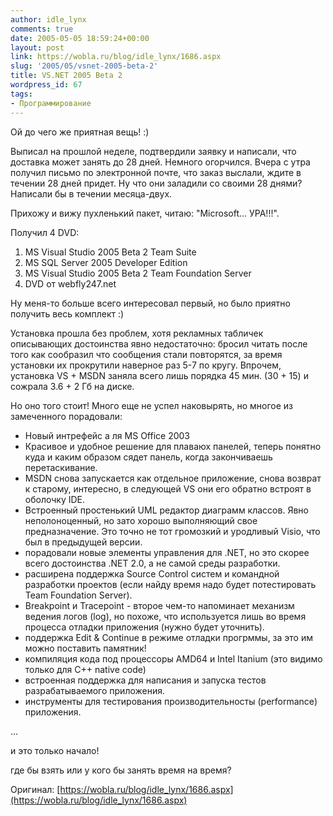 ```yaml
---
author: idle_lynx
comments: true
date: 2005-05-05 18:59:24+00:00
layout: post
link: https://wobla.ru/blog/idle_lynx/1686.aspx
slug: '2005/05/vsnet-2005-beta-2'
title: VS.NET 2005 Beta 2
wordpress_id: 67
tags:
- Программирование
---
```


Ой до чего же приятная вещь! :)

Выписал на прошлой неделе, подтвердили заявку и написали, что доставка может занять до 28 дней. Немного огорчился. Вчера с утра получил письмо по электронной почте, что заказ выслали, ждите в течении 28 дней придет. Ну что они заладили со своими 28 днями? Написали бы в течении месяца-двух.

Прихожу и вижу пухленький пакет, читаю: "Microsoft... УРА!!!".

Получил 4 DVD:
1. MS Visual Studio 2005 Beta 2 Team Suite
2. MS SQL Server 2005 Developer Edition
3. MS Visual Studio 2005 Beta 2 Team Foundation Server
4. DVD от webfly247.net

Ну меня-то больше всего интересовал первый, но было приятно получить весь комплект :)

Установка прошла без проблем, хотя рекламных табличек описывающих достоинства явно недостаточно: бросил читать после того как сообразил что сообщения стали повторятся, за время установки их прокрутили наверное раз 5-7 по кругу. Впрочем, установка VS + MSDN заняла всего лишь порядка 45 мин. (30 + 15) и сожрала 3.6 + 2 Гб на диске.

Но оно того стоит! Много еще не успел наковырять, но многое из замеченного порадовали:

* Новый интрефейс а ля MS Office 2003
* Красивое и удобное решение для плаваюх панелей, теперь понятно куда и каким образом сядет панель, когда закончиваешь перетаскивание.
* MSDN снова запускается как отдельное приложение, снова возврат к старому, интересно, в следующей VS они его обратно встроят в оболочку IDE.
* Встроенный простенький UML редактор диаграмм классов. Явно неполоноценный, но зато хорошо выполняющий свое предназначение. Это точно не тот громозкий и уродливый Visio, что был в предыдущей версии.
* порадовали новые элементы управления для .NET, но это скорее всего достоинства .NET 2.0, а не самой среды разработки.
* расширена поддержка Source Control систем и командной разработки проектов (если найду время надо будет потестировать Team Foundation Server).
* Breakpoint и Tracepoint - второе чем-то напоминает механизм ведения логов (log), но похоже, что используется лишь во время процесса отладки приложения (нужно будет уточнить).
* поддержка Edit & Continue в режиме отладки прогрммы, за это им можно поставить памятник!
* компиляция кода под процессоры AMD64 и Intel Itanium (это видимо только для C++ native code)
* встроенная поддержка для написания и запуска тестов разрабатываемого приложения.
* инструменты для тестирования производительносты (performance) приложения.

...

и это только начало!

где бы взять или у кого бы занять время на время?

Оригинал: [https://wobla.ru/blog/idle_lynx/1686.aspx](https://wobla.ru/blog/idle_lynx/1686.aspx)

